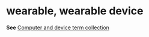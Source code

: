 # wearable, wearable device

**See** [Computer and device term collection](../term-collections/computer-device-terms.md)
